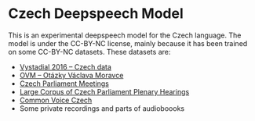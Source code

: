 # Czech Deepspeech Model

This is an experimental deepspeech model for the Czech language. The model is under the CC-BY-NC license, mainly because it has been trained on some CC-BY-NC datasets. These datasets are:

- [Vystadial 2016 – Czech data](https://lindat.cz/repository/xmlui/handle/11234/1-1740)
- [OVM – Otázky Václava Moravce](https://lindat.mff.cuni.cz/repository/xmlui/handle/11858/00-097C-0000-000D-EC98-3)
- [Czech Parliament Meetings](https://lindat.mff.cuni.cz/repository/xmlui/handle/11858/00-097C-0000-0005-CF9C-4)
- [Large Corpus of Czech Parliament Plenary Hearings](https://lindat.mff.cuni.cz/repository/xmlui/handle/11234/1-3126)
- [Common Voice Czech](https://commonvoice.mozilla.org/en/datasets)
- Some private recordings and parts of audioboooks
